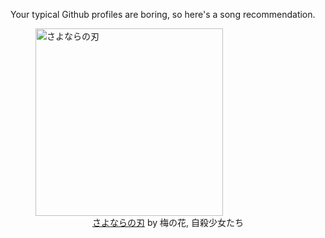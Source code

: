 Your typical Github profiles are boring, so here's a song recommendation.
<figure><img width="300" height="300" src="https://i.scdn.co/image/ab67616d0000b273d972c316d4908407c9d808d3" alt="さよならの刃" /><figcaption align="center"><a href="https://open.spotify.com/track/3IvLVhGdJfVjCEJRfyYrGS" target="_blank">さよならの刃</a> by 梅の花, 自殺少女たち</figcaption></figure>
